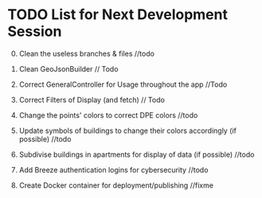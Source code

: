 # TODO List for Next Development Session

0. Clean the useless branches & files //todo

1. Clean GeoJsonBuilder // Todo

2. Correct GeneralController for Usage throughout the app //Todo

3. Correct Filters of Display (and fetch) // Todo

4. Change the points' colors to correct DPE colors //todo 

5. Update symbols of buildings to change their colors accordingly (if possible) //todo

6. Subdivise buildings in apartments for display of data (if possible) //todo

7. Add Breeze authentication logins for cybersecurity //todo

8. Create Docker container for deployment/publishing //fixme
